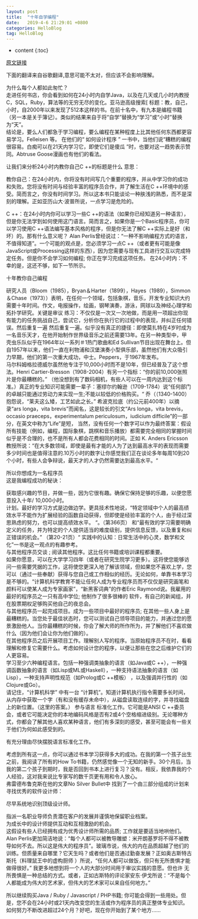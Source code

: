 ```yaml
---
layout: post
title:  "十年自学编程"
date:   2019-4-6 21:29:01 +0800
categories: HelloBlog
tag: HelloBlog
---
```


* content
{:toc}

[原文链接](norvig.com/21-days.html)

下面的翻译来自谷歌翻译,意思可能不太对，但应该不会影响理解。

为什么每个人都如此匆忙？  
走进任何书店，你会看到如何在24小时内自学Java，以及在几天或几小时内教授C，SQL，Ruby，算法等的无穷无尽的变化。亚马逊高级搜索[ 标题：教，自己，小时，自2000年以来发现了512本这样的书。在前十名中，有九本是编程书籍（另一本是关于簿记）。类似的结果来自于将“自学”替换为“学习”或“小时”替换为“天”。  
结论是，要么人们都急于学习编程，要么编程在某种程度上比其他任何东西都更容易学习。Felleisen 等。 在他们的“ 如何设计程序 ” 一书中，当他们说“糟糕的编程很容易。白痴可以在21天内学习它，即使它们是傻瓜 ”时，也要对这一趋势表示赞同。Abtruse Goose漫画也有他们的看法。  

让我们来分析24小时内教你自己C ++的标题是什么 意思：  

教你自己：在24小时内，你将没有时间写几个重要的程序，并从中学习你的成功和失败。您将没有时间与经验丰富的程序员合作，并了解生活在C ++环境中的感受。简而言之，你没有时间学习。所以这本书只能谈论一种肤浅的熟悉，而不是深刻的理解。正如亚历山大·波普所说，一点学习是危险的。  

C ++：在24小时内你可以学习一些C ++的语法（如果你已经知道另一种语言），但是你无法学到如何使用这门语言。简而言之，如果你是一个Basic程序员，你可以学习使用C ++语法编写基本风格的程序，但是你无法了解C ++实际上是好（和坏）的。那有什么意义呢？ Alan Perlis曾经说过：“一种不影响编程方式的语言，不值得知道”。一个可能的观点是，您必须学习一点C ++（或者更有可能是像JavaScript或Processing这样的东西），因为您需要与现有工具进行交互以完成特定任务。但是你不会学习如何编程; 你正在学习完成这项任务。
在24小时内：不幸的是，这还不够，如下一节所示。

十年教你自己编程

研究人员（Bloom（1985），Bryan＆Harter（1899），Hayes（1989），Simmon＆Chase（1973））表明，在任何一个领域，包括象棋，音乐，开发专业知识大约需要十年时间。作文，电报操作，绘画，钢琴演奏，游泳，网球以及神经心理学和拓扑学研究。关键是审议 练习：不仅仅是一次又一次地做，而是用一项超出你现有能力的任务挑战自己，尝试它，分析你在执行它的过程中的表现，并纠正任何错误。然后重复一遍 然后重复一遍。似乎没有真正的捷径：即使莫扎特在4岁时成为一名音乐天才，在他开始制作世界级音乐之前还需要13年。在另一种类型中，甲壳虫乐队似乎在1964年以一系列＃1热门歌曲和Ed Sullivan节目出现在舞台上。但自1957年以来，他们一直在利物浦和汉堡演奏小型俱乐部，虽然他们有大众吸引力早期，他们的第一次重大成功，中士。Peppers，于1967年发布。  
马尔科姆格拉德威尔虽然他专注于10,000小时而不是10年，但已经普及了这个想法。Henri Cartier-Bresson（1908-2004）有另一个指标：“你的前10,000张照片是你最糟糕的。” （他没想到有了数码相机，有些人可以在一周内达到这个标准。）真正的专业知识可能需要一辈子：塞缪尔约翰逊（1709-1784）说“任何部门的卓越只能通过劳动力来实现一生;不能以较低的价格购买。“ 乔（（1340-1400）抱怨说，“莱夫这么矮，工艺如此之长。” 希波克拉底（约公元前400年）以摘录“ars longa，vita brevis”而闻名，这是较长的引文“Ars longa，vita brevis，occasio praeceps，experimentalum periculosum，iudicium difficile”的一部分，在英文中称为“Life”是短， 当然，没有任何一个数字可以作为最终答案：假设所有技能（例如，编程，国际象棋，跳棋和音乐播放）都需要完全相同的掌握时间似乎是不合理的，也不是所有人都会花费相同的时间。正如 K. Anders Ericsson教授所说：“在大多数领域，即使是最有才能的人为了达到最高水平的表现而需要多少时间也是值得注意的.10万小时的数字让你感觉我们正在谈论多年每周10到20个小时，有些人会争辩说，最天才的人才仍然需要达到最高水平。“

所以你想成为一名程序员  
这是我编程成功的秘诀：  

获取感兴趣的节目，并做一些，因为它很有趣。确保它保持足够的乐趣，以便您愿意投入十年/ 10,000小时。  
计划。最好的学习方式是边做边学。更具技术性地说，“特定领域中个人的最高绩效水平不能作为扩展经验的函数自动获得，但即使是经验丰富的个人，由于经过深思熟虑的努力，也可以提高绩效水平。 “。（第366页） 和“最有效的学习需要明确定义的任务，并为特定的个人提供适当的难度级别，提供信息反馈，以及重复和纠正错误的机会。” （第20-21页）“ 实践中的认知：日常生活中的心灵，数学和文化”一书是这一观点的有趣参考。  
与其他程序员交谈 ; 阅读其他程序。这比任何书籍或培训课程都重要。  
如果你愿意，可以在大学学习四年（或者在研究生院学习更多）。这将使您能够访问一些需要凭据的工作，这将使您更深入地了解该领域，但如果您不喜欢上学，您可以（通过一些奉献）获得与您自己或工作相似的经历。无论如何，单靠书本学习是不够的。“计算机科学教育不能让任何人成为专业程序员而不仅仅是研究画笔和颜料可以使某人成为专家画家”，“新黑客词典”的作者Eric Raymond说。我雇用的最好的程序员之一只有高中学位; 他制作了很多很棒的 软件，有自己的新闻组，并在股票期权足够购买他自己的夜总会。  
与其他程序员一起完成项目。成为一些项目中最好的程序员; 在其他一些人身上是最糟糕的。当您处于最佳状态时，您可以测试自己领导项目的能力，并通过您的愿景激励他人。当你最糟糕的时候，你会了解大师的所作所为，并了解他们不喜欢做什么（因为他们会让你为他们做的）。  
在其他程序员之后开展项目工作。理解别人写的程序。当原始程序员不在时，看看理解和修复它需要什么。考虑如何设计您的程序，以便让那些在您之后维护它们的人更容易。  
学习至少六种编程语言。包括一种强调类抽象的语言（如Java或C ++），一种强调函数抽象的语言（如Lisp或ML或Haskell），一种支持语法抽象的语言（如Lisp），一种支持声明性规范（如Prolog或C ++模板） ，以及强调并行性的（如Clojure或Go）。  
请记住，“计算机科学” 中有一台 “计算机”。知道计算机执行指令需要多长时间，从内存中获取一个字（有和没有缓存未命中），从磁盘读取连续的字，并寻找磁盘上的新位置。（这里的答案。）
参与语言 标准化工作。它可能是ANSI C ++委员会，或者它可能决定你的本地编码风格是否有2或4个空格缩进级别。无论哪种方式，你都会了解其他人喜欢某种语言，他们有多深刻的感受，甚至可能会有一些关于他们为何如此感受到的。  

有充分理由尽快摆脱语言标准化工作。  

考虑到所有这一点，你可以通过书本学习获得多大的成功。在我的第一个孩子出生之前，我阅读了所有的How To书籍，仍然感觉像一个无知的新手。30个月后，当我的第二个孩子到期时，我是否回到书本上进行复习？没有。相反，我依靠我的个人经验，这对我来说比专家写的数千页更有用和令人放心。  
弗雷德布鲁克斯在他的文章No Silver Bullet中 找到了一个由三部分组成的计划来寻找优秀的软件设计师：  

尽早系统地识别顶级设计师。  

指派一名职业导师负责潜在客户的发展并谨慎地保留职业档案。  
为成长中的设计师提供互动和互相激励的机会。  
这假设有些人已经拥有成为优秀设计师所需的品质; 工作就是要适当地哄他们。 Alan Perlis更加简洁地说：“每个人都可以被教导雕塑：米开朗基罗将不得不被教导如何不去。所以这是伟大的程序员”。玻璃市说，伟大的内在品质超越了他们的训练。但质量来自哪里？它天生吗？或者他们是否通过勤奋发展？正如奥古斯特古斯托（料理鼠王中的虚构厨师 ）所说，“任何人都可以做饭，但只有无所畏惧才能做得很好。” 我更多地想到将一个人的大部分时间用于审议实践的意愿。但也许 无所畏惧是一种总结的方式。或者，正如古斯特的评论家安东·伊戈所说：“不是每个人都能成为伟大的艺术家，但伟大的艺术家可以来自任何地方。”  

所以继续购买Java / Ruby / Javascript / PHP书籍; 你可能会得到一些用处。但是，您不会在24小时或21天内改变您的生活或作为程序员的真正整体专业知识。如何努力不断改进超过24个月？好吧，现在你开始到了某个地方......